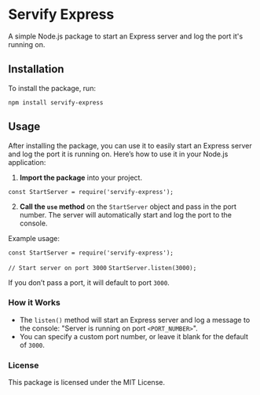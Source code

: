 # Servify Express

A simple Node.js package to start an Express server and log the port it's running on.

## Installation

To install the package, run:

`npm install servify-express`


## Usage

After installing the package, you can use it to easily start an Express server and log the port it is running on. Here’s how to use it in your Node.js application:

1. **Import the package** into your project.

`const StartServer = require('servify-express');`


2. **Call the `use` method** on the `StartServer` object and pass in the port number. The server will automatically start and log the port to the console.

Example usage:

`const StartServer = require('servify-express');`

`// Start server on port 3000`
`StartServer.listen(3000);`

If you don’t pass a port, it will default to port `3000`.

### **How it Works**

- The `listen()` method will start an Express server and log a message to the console: "Server is running on port `<PORT_NUMBER>`".
- You can specify a custom port number, or leave it blank for the default of `3000`.

  
### **License**

This package is licensed under the MIT License.


